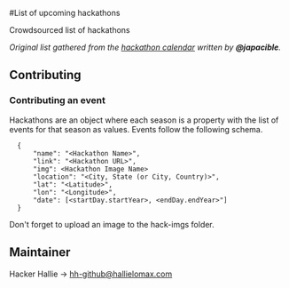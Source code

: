 #List of upcoming hackathons

Crowdsourced list of hackathons

*Original list gathered from the [hackathon calendar](https://github.com/japacible/Hackathon-Calendar) written by **@japacible**.*

## Contributing

### Contributing an event

Hackathons are an object where each season is a property with the list of events for that season as values. Events follow the following schema.
```
  {
      "name": "<Hackathon Name>",
      "link": "<Hackathon URL>",
      "img": <Hackathon Image Name>
      "location": "<City, State (or City, Country)>",
      "lat": "<Latitude>",
      "lon": "<Longitude>",
      "date": [<startDay.startYear>, <endDay.endYear>"]
  }
```
Don't forget to upload an image to the hack-imgs folder.

Maintainer
----------
Hacker Hallie -> <hh-github@hallielomax.com>